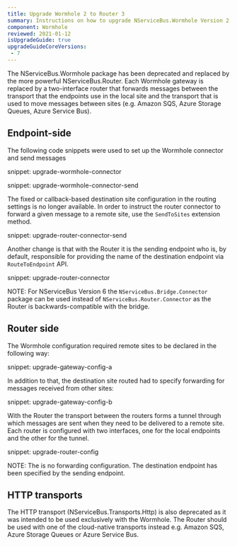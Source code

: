 ```yaml
---
title: Upgrade Wormhole 2 to Router 3
summary: Instructions on how to upgrade NServiceBus.Wormhole Version 2 to NServiceBus.Router Version 3.
component: Wormhole
reviewed: 2021-01-12
isUpgradeGuide: true
upgradeGuideCoreVersions:
 - 7
---
```


The NServiceBus.Wormhole package has been deprecated and replaced by the more powerful NServiceBus.Router. Each Wormhole gateway is replaced by a two-interface router that forwards messages between the transport that the endpoints use in the local site and the transport that is used to move messages between sites (e.g. Amazon SQS, Azure Storage Queues, Azure Service Bus).


## Endpoint-side

The following code snippets were used to set up the Wormhole connector and send messages

snippet: upgrade-wormhole-connector

snippet: upgrade-wormhole-connector-send

The fixed or callback-based destination site configuration in the routing settings is no longer available. In order to instruct the router connector to forward a given message to a remote site, use the `SendToSites` extension method.

snippet: upgrade-router-connector-send

Another change is that with the Router it is the sending endpoint who is, by default, responsible for providing the name of the destination endpoint via `RouteToEndpoint` API.

snippet: upgrade-router-connector

NOTE: For NServiceBus Version 6 the `NServiceBus.Bridge.Connector` package can be used instead of `NServiceBus.Router.Connector` as the Router is backwards-compatible with the bridge.


## Router side

The Wormhole configuration required remote sites to be declared in the following way:

snippet: upgrade-gateway-config-a

In addition to that, the destination site routed had to specify forwarding for messages received from other sites:

snippet: upgrade-gateway-config-b

With the Router the transport between the routers forms a tunnel through which messages are sent when they need to be delivered to a remote site. Each router is configured with two interfaces, one for the local endpoints and the other for the tunnel.

snippet: upgrade-router-config

NOTE: The is no forwarding configuration. The destination endpoint has been specified by the sending endpoint.


## HTTP transports

The HTTP transport (NServiceBus.Transports.Http) is also deprecated as it was intended to be used exclusively with the Wormhole. The Router should be used with one of the cloud-native transports instead e.g. Amazon SQS, Azure Storage Queues or Azure Service Bus.